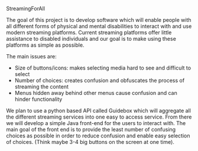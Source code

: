 StreamingForAll

The goal of this project is to develop software which will enable people with all different forms of physical and mental disabilities to interact with and use modern streaming platforms. Current streaming platforms offer little assistance to disabled individuals and our goal is to make using these platforms as simple as possible. 

The main issues are:
- Size of buttons/icons: makes selecting media hard to see and difficult to select
- Number of choices: creates confusion and obfuscates the process of streaming the content
- Menus hidden away behind other menus cause confusion and can hinder functionality

We plan to use a python based API called Guidebox which will aggregate all the different streaming services into one easy to access service. From there we will develop a simple Java front-end for the users to interact with. The main goal of the front end is to provide the least number of confusing choices as possible in order to reduce confusion and enable easy selection of choices. (Think maybe 3-4 big buttons on the screen at one time).
